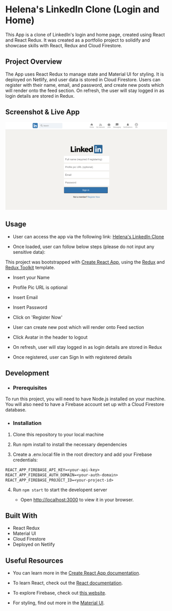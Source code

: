 # Helena's LinkedIn Clone (Login and Home)

This App is a clone of LinkedIn's login and home page, created using React and React Redux. It was created as a portfolio project to solidify and showcase skills with React, Redux and Cloud Firestore.

## Project Overview

The App uses React Redux to manage state and Material UI for styling. It is deployed on Netlify, and user data is stored in Cloud Firestore. Users can register with their name, email, and password, and create new posts which will render onto the feed section. On refresh, the user will stay logged in as login details are stored in Redux.

## Screenshot & Live App

![demo](./src/linkedin.png)

## Usage

- User can access the app via the following link: [Helena's LinkedIn Clone](https://linkedin-clone-cyberrie.netlify.app/)

- Once loaded, user can follow below steps (please do not input any sensitive data):

This project was bootstrapped with [Create React App](https://github.com/facebook/create-react-app), using the [Redux](https://redux.js.org/) and [Redux Toolkit](https://redux-toolkit.js.org/) template.

- Insert your Name
- Profile Pic URL is optional
- Insert Email
- Insert Password
- Click on 'Register Now'

- User can create new post which will render onto Feed section

- Click Avatar in the header to logout

- On refresh, user will stay logged in as login details are stored in Redux

- Once registered, user can Sign In with registered details

## Development

- ### Prerequisites

To run this project, you will need to have Node.js installed on your machine. You will also need to have a Firebase account set up with a Cloud Firestore database.

- ### Installation

1. Clone this repository to your local machine

2. Run npm install to install the necessary dependencies

3. Create a .env.local file in the root directory and add your Firebase credentials:

```
REACT_APP_FIREBASE_API_KEY=<your-api-key>
REACT_APP_FIREBASE_AUTH_DOMAIN=<your-auth-domain>
REACT_APP_FIREBASE_PROJECT_ID=<your-project-id>
```

4. Run `npm start` to start the developent server

   - Open [http://localhost:3000](http://localhost:3000) to view it in your browser.

## Built With

- React Redux
- Material UI
- Cloud Firestore
- Deployed on Netlify

## Useful Resources

- You can learn more in the [Create React App documentation](https://facebook.github.io/create-react-app/docs/getting-started).

- To learn React, check out the [React documentation](https://reactjs.org/).

- To explore Firebase, check out [this website](https://firebase.google.com/).

- For styling, find out more in the [Material UI](https://mui.com/).
